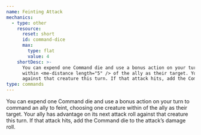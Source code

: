 ```yaml
---
name: Feinting Attack
mechanics:
  - type: other
    resource:
      reset: short
      id: command-dice
      max:
        type: flat
        value: 4
    shortDesc: >-
      You can expend one Command die and use a bonus action on your turn to command an ally to feint, choosing one creature
      within <me-distance length="5" /> of the ally as their target. Your ally has advantage on its next attack roll
      against that creature this turn. If that attack hits, add the Command die to the attack’s damage roll.
type: commands
---
```

You can expend one Command die and use a bonus action on your turn to command an ally to feint, choosing one creature
within <me-distance length="5" /> of the ally as their target. Your ally has advantage on its next attack roll
against that creature this turn. If that attack hits, add the Command die to the attack’s damage roll.
